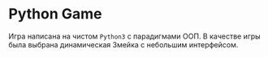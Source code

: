 # Python Game
Игра написана на чистом `Python3` с парадигмами ООП. В качестве игры была выбрана динамическая Змейка с небольшим интерфейсом.
